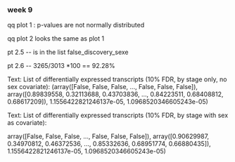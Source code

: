 ### week 9

qq plot 1 :
p-values are not normally distributed

qq plot 2 looks the same as plot 1

pt 2.5 -- is in the list false_discovery_sexe

pt 2.6 -- 3265/3013 *100 == 92.28%

Text: List of differentially expressed transcripts 
(10% FDR, by stage only, no sex covariate):
(array([False, False, False, ..., False, False, False]),
 array([0.89839558, 0.32113688, 0.43703836, ..., 0.84223511, 0.68408812,
       0.68617209]), 1.1556422821246137e-05, 1.0968520346605243e-05)

Text: List of differentially expressed transcripts 
(10% FDR, by stage with sex as covariate):

array([False, False, False, ..., False, False, False]), 
array([0.90629987, 0.34970812, 0.46372536, ..., 0.85332636, 0.68951774,
       0.66880435]), 1.1556422821246137e-05, 1.0968520346605243e-05)
